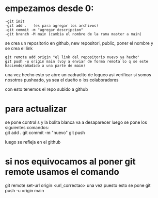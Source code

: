 # empezamos desde 0:

    -git init
    -git add .   (es para agregar los archivos) 
    -git commit -m "agregar descripcion"
    -git branch -M main (cambia el nombre de la rama master a main)

se crea un repositorio en github, new repositori, public, poner el nombre y se crea el link 

    git remote add origin "el link del repositorio nuevo ya hecho"
    git push -u origin main (voy a enviar de forma remota lo q se este haciendo/añadido a una parte de main)
una vez hecho esto se abre un cadradito de logueo asi verificar si somos nosotros pusheado, ya sea el dueño o los colaboradores 

con esto tenemos el repo subido a github

# para actualizar 
se pone control s y la bolita blanca va a desaparecer luego se pone los siguientes comandos:  
git add .
git commit -m "nuevo"
git push

luego se refleja en el github

# si nos equivocamos al poner git remote usamos el comando
git remote set-url origin <url_correctao> una vez puesto esto se pone git push -u origin main 